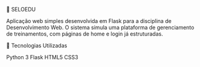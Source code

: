 📘 SELOEDU

Aplicação web simples desenvolvida em Flask para a disciplina de Desenvolvimento Web.
O sistema simula uma plataforma de gerenciamento de treinamentos, com páginas de home e login já estruturadas.

🚀 Tecnologias Utilizadas

Python 3
Flask
HTML5
CSS3
